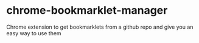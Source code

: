 # chrome-bookmarklet-manager
Chrome extension to get bookmarklets from a github repo and give you an easy way to use them
